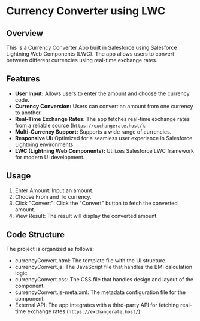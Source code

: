 # Currency Converter using LWC
## Overview
This is a Currency Converter App built in Salesforce using Salesforce Lightning Web Components (LWC). The app allows users to convert between different currencies using real-time exchange rates.

## Features
* **User Input:** Allows users to enter the amount and choose the currency code.
* **Currency Conversion:** Users can convert an amount from one currency to another.
* **Real-Time Exchange Rates:** The app fetches real-time exchange rates from a reliable source (`https://exchangerate.host/`).
* **Multi-Currency Support:** Supports a wide range of currencies.
* **Responsive UI:** Optimized for a seamless user experience in Salesforce Lightning environments.
* **LWC (Lightning Web Components):** Utilizes Salesforce LWC framework for modern UI development.

## Usage
1. Enter Amount: Input an amount.
2. Choose From and To currency.
3. Click "Convert": Click the "Convert" button to fetch the converted amount.
4. View Result: The result will display the converted amount.
	
## Code Structure
The project is organized as follows:

* currencyConvert.html: The template file with the UI structure.
* currencyConvert.js: The JavaScript file that handles the BMI calculation logic.
* currencyConvert.css: The CSS file that handles design and layout of the component.
* currencyConvert.js-meta.xml: The metadata configuration file for the component.
* External API: The app integrates with a third-party API for fetching real-time exchange rates (`https://exchangerate.host/`).

